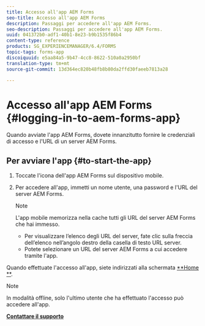 ```yaml
---
title: Accesso all'app AEM Forms
seo-title: Accesso all'app AEM Forms
description: Passaggi per accedere all'app AEM Forms.
seo-description: Passaggi per accedere all'app AEM Forms.
uuid: 041372b0-adf1-40b1-8e23-b9b1535f86b4
content-type: reference
products: SG_EXPERIENCEMANAGER/6.4/FORMS
topic-tags: forms-app
discoiquuid: e5aa84a5-9b47-4cc8-8622-510a0a2950bf
translation-type: tm+mt
source-git-commit: 13d364ec820b48fb8b80da2ffd30faeeb7813a28

---
```



# Accesso all&#39;app AEM Forms {#logging-in-to-aem-forms-app}

Quando avviate l&#39;app AEM Forms, dovete innanzitutto fornire le credenziali di accesso e l&#39;URL di un server AEM Forms.

## Per avviare l&#39;app {#to-start-the-app}

1. Toccate l&#39;icona dell&#39;app AEM Forms sul dispositivo mobile.
1. Per accedere all&#39;app, immetti un nome utente, una password e l&#39;URL del server AEM Forms.

   >[!NOTE]
   >
   >L&#39;app mobile memorizza nella cache tutti gli URL del server AEM Forms che hai immesso.
   >
   >* Per visualizzare l’elenco degli URL del server, fate clic sulla freccia dell’elenco nell’angolo destro della casella di testo URL server.
   >* Potete selezionare un URL del server AEM Forms a cui accedere tramite l&#39;app.


Quando effettuate l&#39;accesso all&#39;app, siete indirizzati alla schermata [**Home **](/help/forms/using/home-screen.md).

>[!NOTE]
>
>In modalità offline, solo l&#39;ultimo utente che ha effettuato l&#39;accesso può accedere all&#39;app.

**[Contattare il supporto](https://www.adobe.com/account/sign-in.supportportal.html)**
